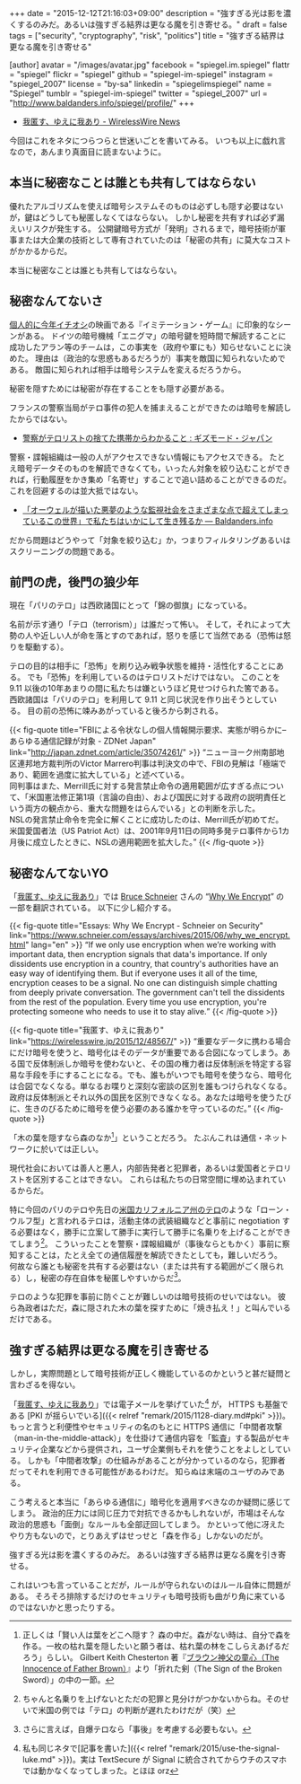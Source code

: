 +++
date = "2015-12-12T21:16:03+09:00"
description = "強すぎる光は影を濃くするのみだ。あるいは強すぎる結界は更なる魔を引き寄せる。"
draft = false
tags = ["security", "cryptography", "risk", "politics"]
title = "強すぎる結界は更なる魔を引き寄せる"

[author]
  avatar = "/images/avatar.jpg"
  facebook = "spiegel.im.spiegel"
  flattr = "spiegel"
  flickr = "spiegel"
  github = "spiegel-im-spiegel"
  instagram = "spiegel_2007"
  license = "by-sa"
  linkedin = "spiegelimspiegel"
  name = "Spiegel"
  tumblr = "spiegel-im-spiegel"
  twitter = "spiegel_2007"
  url = "http://www.baldanders.info/spiegel/profile/"
+++

- [我匿す、ゆえに我あり - WirelessWire News](https://wirelesswire.jp/2015/12/48567/ "我匿す、ゆえに我あり - WirelessWire News（ワイヤレスワイヤーニュース）")

今回はこれをネタにつらつらと世迷いごとを書いてみる。
いつも以上に戯れ言なので，あんまり真面目に読まないように。

## 本当に秘密なことは誰とも共有してはならない

優れたアルゴリズムを使えば暗号システムそのものは必ずしも隠す必要はないが，鍵はどうしても秘匿しなくてはならない。
しかし秘密を共有すれば必ず漏えいリスクが発生する。
公開鍵暗号方式が「発明」されるまで，暗号技術が軍事または大企業の技術として専有されていたのは「秘密の共有」に莫大なコストがかかるからだ。

本当に秘密なことは誰とも共有してはならない。

## 秘密なんてないさ

[個人的に今年イチオシ](http://www.baldanders.info/spiegel/log2/000833.shtml)の映画である『イミテーション・ゲーム』に印象的なシーンがある。
ドイツの暗号機械「エニグマ」の暗号鍵を短時間で解読することに成功したアラン等のチームは，この事実を（政府や軍にも）知らせないことに決めた。
理由は（政治的な思惑もあるだろうが）事実を敵国に知られないためである。
敵国に知られれば相手は暗号システムを変えるだろうから。

秘密を隠すためには秘密が存在することをも隠す必要がある。

フランスの警察当局がテロ事件の犯人を捕まえることができたのは暗号を解読したからではない。

- [警察がテロリストの捨てた携帯からわかること : ギズモード・ジャパン](http://www.gizmodo.jp/2015/11/what-police-can-learn-from-a-terrorist.html)

警察・諜報組織は一般の人がアクセスできない情報にもアクセスできる。
たとえ暗号データそのものを解読できなくても，いったん対象を絞り込むことができれば，行動履歴をかき集め「名寄せ」することで追い詰めることができるのだ。
これを回避するのは並大抵ではない。

- [「オーウェルが描いた悪夢のような監視社会をさまざまな点で超えてしまっているこの世界」で私たちはいかにして生き残るか — Baldanders.info](http://www.baldanders.info/spiegel/log2/000768.shtml)

だから問題はどうやって「対象を絞り込む」か，つまりフィルタリングあるいはスクリーニングの問題である。

## 前門の虎，後門の狼少年

現在「パリのテロ」は西欧諸国にとって「錦の御旗」になっている。

名前が示す通り「テロ（terrorism）」は誰だって怖い。
そして，それによって大勢の人や近しい人が命を落とすのであれば，怒りを感じて当然である（恐怖は怒りを駆動する）。

テロの目的は相手に「恐怖」を刷り込み戦争状態を維持・活性化することにある。
でも「恐怖」を利用しているのはテロリストだけではない。
このことを 9.11 以後の10年あまりの間に私たちは嫌というほど見せつけられた筈である。
西欧諸国は「パリのテロ」を利用して 9.11 と同じ状況を作り出そうとしている。
目の前の恐怖に竦みあがっていると後ろから刺される。

{{< fig-quote title="FBIによる令状なしの個人情報開示要求、実態が明らかに–あらゆる通信記録が対象 - ZDNet Japan" link="http://japan.zdnet.com/article/35074261/" >}}
<q>ニューヨーク州南部地区連邦地方裁判所のVictor Marrero判事は判決文の中で、FBIの見解は「極端であり、範囲を過度に拡大している」と述べている。<br>
同判事はまた、Merrill氏に対する発言禁止命令の適用範囲が広すぎる点について、「米国憲法修正第1項（言論の自由）、および国民に対する政府の説明責任という両方の観点から、重大な問題をはらんでいる」との判断を示した。<br>
NSLの発言禁止命令を完全に解くことに成功したのは、Merrill氏が初めてだ。<br>
米国愛国者法（US Patriot Act）は、2001年9月11日の同時多発テロ事件から1カ月後に成立したときに、NSLの適用範囲を拡大した。</q>
{{< /fig-quote >}}

## 秘密なんてないYO

「[我匿す、ゆえに我あり]」では [Bruce Schneier](https://www.schneier.com/) さんの “[Why We Encrypt](https://www.schneier.com/essays/archives/2015/06/why_we_encrypt.html)” の一部を翻訳されている。
以下に少し紹介する。

{{< fig-quote title="Essays: Why We Encrypt - Schneier on Security" link="https://www.schneier.com/essays/archives/2015/06/why_we_encrypt.html" lang="en" >}}
<q>If we only use encryption when we’re working with important data, then encryption signals that data's importance. If only dissidents use encryption in a country, that country's authorities have an easy way of identifying them. But if everyone uses it all of the time, encryption ceases to be a signal. No one can distinguish simple chatting from deeply private conversation. The government can't tell the dissidents from the rest of the population. Every time you use encryption, you're protecting someone who needs to use it to stay alive.</q>
{{< /fig-quote >}}

{{< fig-quote title="我匿す、ゆえに我あり" link="https://wirelesswire.jp/2015/12/48567/" >}}
<q>重要なデータに携わる場合にだけ暗号を使うと、暗号化はそのデータが重要である合図になってしまう。ある国で反体制派しか暗号を使わないと、その国の権力者は反体制派を特定する容易な手段を手にすることになる。でも、誰もがいつでも暗号を使うなら、暗号化は合図でなくなる。単なるお喋りと深刻な密談の区別を誰もつけられなくなる。政府は反体制派とそれ以外の国民を区別できなくなる。あなたは暗号を使うたびに、生きのびるために暗号を使う必要のある誰かを守っているのだ。</q>
{{< /fig-quote >}}

「木の葉を隠すなら森のなか[^br]」ということだろう。
たぶんこれは通信・ネットワークに於いては正しい。

[^br]: 正しくは「賢い人は葉をどこへ隠す？ 森の中だ。森がない時は、自分で森を作る。一枚の枯れ葉を隠したいと願う者は、枯れ葉の林をこしらえあげるだろう」らしい。 Gilbert Keith Chesterton 著『[ブラウン神父の童心（The Innocence of Father Brown）](https://ja.wikipedia.org/wiki/%E3%83%96%E3%83%A9%E3%82%A6%E3%83%B3%E7%A5%9E%E7%88%B6%E3%81%AE%E7%AB%A5%E5%BF%83)』より「折れた剣（The Sign of the Broken Sword）」の中の一節。

現代社会においては善人と悪人，内部告発者と犯罪者，あるいは愛国者とテロリストを区別することはできない。
これらは私たちの日常空間に埋め込まれているからだ。

特に今回のパリのテロや先日の[米国カリフォルニア州のテロ](http://www.fsight.jp/articles/-/40737)のような「ローン・ウルフ型」と言われるテロは，活動主体の武装組織などと事前に negotiation する必要はなく，勝手に立案して勝手に実行して勝手に名乗りを上げることができてしまう[^a]。
こういったことを警察・諜報組織が（事後ならともかく）事前に察知することは，たとえ全ての通信履歴を解読できたとしても，難しいだろう。
何故なら誰とも秘密を共有する必要はない（または共有する範囲がごく限られる）し，秘密の存在自体を秘匿しやすいからだ[^b]。

[^a]: ちゃんと名乗りを上げないとただの犯罪と見分けがつかないからね。そのせいで米国の例では「テロ」の判断が遅れたわけだが（笑）
[^b]: さらに言えば，自爆テロなら「事後」を考慮する必要もない。

テロのような犯罪を事前に防ぐことが難しいのは暗号技術のせいではない。
彼ら為政者はただ，森に隠された木の葉を探すために「焼き払え！」と叫んでいるだけである。

## 強すぎる結界は更なる魔を引き寄せる

しかし，実際問題として暗号技術が正しく機能しているのかというと甚だ疑問と言わざるを得ない。

「[我匿す、ゆえに我あり]」では電子メールを挙げていた[^mua] が， HTTPS も基盤である [PKI が揺らいでいる]({{< relref "remark/2015/1128-diary.md#pki" >}})。
もっと言うと利便性やセキュリティの名のもとに HTTPS 通信に「中間者攻撃（man-in-the-middle-attack）」を仕掛けて通信内容を「監査」する製品がセキュリティ企業などから提供され，ユーザ企業側もそれを使うことをよしとしている。
しかも「中間者攻撃」の仕組みがあることが分かっているのなら，犯罪者だってそれを利用できる可能性があるわけだ。
知らぬは末端のユーザのみである。

[^mua]: 私も同じネタで[記事を書いた]({{< relref "remark/2015/use-the-signal-luke.md" >}})。実は TextSecure が Signal に統合されてからウチのスマホでは動かなくなってしまった。とほほ orz

こう考えると本当に「あらゆる通信に」暗号化を適用すべきなのか疑問に感じてしまう。
政治的圧力には同じ圧力で対抗できるかもしれないが，市場はそんな政治的思惑も「面倒」なルールも全部迂回してしまう。
かといって他に冴えたやり方もないので，とりあえずはせっせと「森を作る」しかないのだが。

強すぎる光は影を濃くするのみだ。
あるいは強すぎる結界は更なる魔を引き寄せる。

これはいつも言っていることだが，ルールが守られないのはルール自体に問題がある。
そろそろ排除するだけのセキュリティも暗号技術も曲がり角に来ているのではないかと思ったりする。

[我匿す、ゆえに我あり]: https://wirelesswire.jp/2015/12/48567/ "我匿す、ゆえに我あり - WirelessWire News（ワイヤレスワイヤーニュース）"